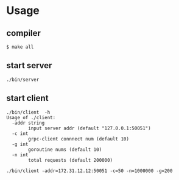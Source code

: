 # Usage 

## compiler
```
$ make all
```

## start server
```
./bin/server
```

## start client
```
./bin/client  -h
Usage of ./client:
  -addr string
        input server addr (default "127.0.0.1:50051")
  -c int
        grpc-client connnect num (default 10)
  -g int
        goroutine nums (default 10)
  -n int
        total requests (default 200000)

./bin/client -addr=172.31.12.12:50051 -c=50 -n=1000000 -g=200
```